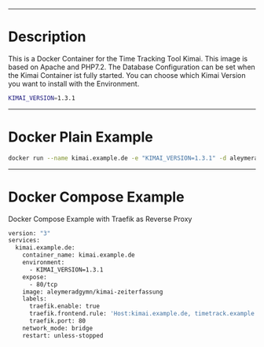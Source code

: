 ----------------
Description
==================

This is a Docker Container for the Time Tracking Tool Kimai. This image is based on Apache and PHP7.2.
The Database Configuration can be set when the Kimai Container ist fully started. You can choose which Kimai Version you want to install with the Environment.

```bash
KIMAI_VERSION=1.3.1
```


----------------
Docker Plain Example
==================
```bash
docker run --name kimai.example.de -e "KIMAI_VERSION=1.3.1" -d aleymeradgymn/kimai-zeiterfassung
```


----------------
Docker Compose Example
==================
Docker Compose Example with Traefik as Reverse Proxy
```bash
version: "3"
services:
  kimai.example.de:
    container_name: kimai.example.de
    environment:
      - KIMAI_VERSION=1.3.1
    expose:
      - 80/tcp
    image: aleymeradgymn/kimai-zeiterfassung
    labels:
      traefik.enable: true
      traefik.frontend.rule: 'Host:kimai.example.de, timetrack.example.com'
      traefik.port: 80
    network_mode: bridge
    restart: unless-stopped
```
